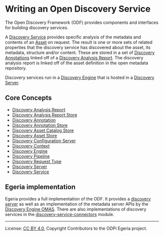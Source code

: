 <!-- SPDX-License-Identifier: CC-BY-4.0 -->
<!-- Copyright Contributors to the ODPi Egeria project. -->

# Writing an Open Discovery Service

The Open Discovery Framework (ODF) provides components and interfaces for building
discovery services.   

A [Discovery Service](discovery-service.md) provides specific analysis of the metadata and contents of
an [Asset](/egeria-docs/concepts/asset) on request.
The result is one or more sets of related properties that the discovery service has
discovered about the asset, its metadata, structure and/or content.
These are stored in a set of [Discovery Annotations](discovery-annotation.md) linked off of a
[Discovery Analysis Report](discovery-analysis-report.md).  The discovery analysis report
is linked off of the asset definition in the open metadata repository.

Discovery services run in a [Discovery Engine](discovery-engine.md) that is hosted in a
[Discovery Server](discovery-server.md).


## Core Concepts

* [Discovery Analysis Report](discovery-analysis-report.md)
* [Discovery Analysis Report Store](discovery-analysis-report-store.md)
* [Discovery Annotation](discovery-annotation.md)
* [Discovery Annotation Store](discovery-annotation-store.md)
* [Discovery Asset Catalog Store](discovery-asset-catalog-store.md)
* [Discovery Asset Store](discovery-asset-store.md)
* [Discovery Configuration Server](discovery-configuration-server.md)
* [Discovery Context](discovery-context.md)
* [Discovery Engine](discovery-engine.md)
* [Discovery Pipeline](discovery-pipeline.md)
* [Discovery Request Type](discovery-request-type.md)
* [Discovery Server](discovery-server.md)
* [Discovery Service](discovery-service.md)

## Egeria implementation

Egeria provides a full implementation of the ODF.  It provides a
[discovery server](/egeria-docs/services/omes/asset-analysis/overview)
as well as an implementation of the metadata server APIs by the
[Discovery Engine OMAS](/egeria-docs/services/omas/discovery-engine/overview).
There are also implementations of discovery services in the
[discovery-service-connectors](https://github.com/odpi/egeria/tree/master/open-metadata-implementation/adapters/open-connectors/discovery-service-connectors)
module.

----
License: [CC BY 4.0](https://creativecommons.org/licenses/by/4.0/),
Copyright Contributors to the ODPi Egeria project.